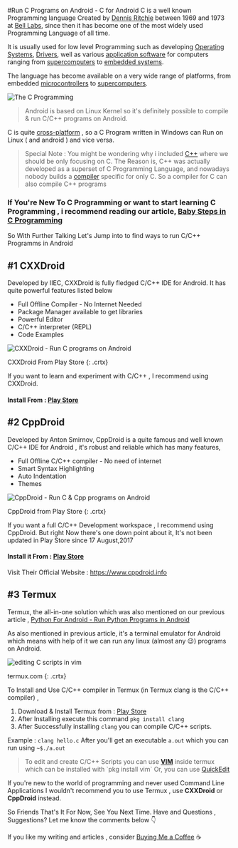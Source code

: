 <!---
layout: post
cover:  assets/images/conandroid.png
title: Run C Programs on Android - C for Android
navigation: True
tags: [Programming, Android]
class: post-template
author: bauripalash
--->
#Run C Programs on Android - C for Android
C is a well known Programming language Created by [Dennis Ritchie](https://en.m.wikipedia.org/wiki/Dennis_Ritchie) between 1969 and 1973 at [Bell Labs](https://en.m.wikipedia.org/wiki/Bell_Labs), since then it has become one of the most widely used Programming Language of all time. 

It is usually used for low level Programming such as developing [Operating Systems](https://en.m.wikipedia.org/wiki/Operating_system), [Drivers](https://en.m.wikipedia.org/wiki/Device_driver), well as various [application software](https://en.m.wikipedia.org/wiki/Application_software) for computers ranging from [supercomputers](https://en.m.wikipedia.org/wiki/Supercomputer) to [embedded systems](https://en.m.wikipedia.org/wiki/Embedded_system).

The language has become available on a very wide range of platforms, from embedded [microcontrollers](https://en.m.wikipedia.org/wiki/Microcontroller) to [supercomputers](https://en.m.wikipedia.org/wiki/Supercomputer).

![The C Programming](https://upload.wikimedia.org/wikipedia/commons/thumb/3/35/The_C_Programming_Language_logo.svg/452px-The_C_Programming_Language_logo.svg.png)


> Android is based on Linux Kernel so it's definitely possible to compile & run C/C++ programs on Android.

C is quite [cross-platform](https://en.m.wikipedia.org/wiki/Cross-platform) , so a C Program written in Windows can Run on Linux ( and android ) and vice versa.

> Special Note : You might be wondering why i included [C++](https://en.m.wikipedia.org/wiki/C%2B%2B) where we should be only focusing on C.
The Reason is, C++ was actually developed as a superset of C Programming Language, and nowadays nobody builds a [compiler](https://en.m.wikipedia.org/wiki/Compiler) specific for only C. So a compiler for C can also compile C++ programs

### If You're New To C Programming or want to start learning C Programming , i recommend reading our article, [Baby Steps in C Programming](https://palash.tk/Baby-Steps-In-C-Programming)

So With Further Talking Let's Jump into to find ways to run C/C++ Programms in Android

## #1 CXXDroid

Developed by IIEC, CXXDroid is fully fledged C/C++ IDE for Android. It has quite powerful features listed below

* Full Offline Compiler  - No Internet Needed
* Package Manager available to get libraries
* Powerful Editor
* C/C++ interpreter (REPL)
* Code Examples

![CXXDroid - Run C programs on Android](https://fsgh.palash.tk/imgs/cxxdroid.jpg)

CXXDroid From Play Store
{: .crtx}

If you want to learn and experiment with C/C++ , I recommend using CXXDroid.

#### Install From : [Play Store](https://play.google.com/store/apps/details?id=ru.iiec.cxxdroid)

## #2 CppDroid

Developed by Anton Smirnov, CppDroid is a quite famous and well known C/C++  IDE for Android , it's robust and reliable which has many features, 

* Full Offline C/C++ compiler - No need of internet
* Smart Syntax Highlighting
* Auto Indentation
* Themes

![CppDroid - Run C & Cpp programs on Android](https://fsgh.palash.tk/imgs/cppdroid.jpg)

CppDroid from Play Store
{: .crtx}

If you want a full C/C++ Development workspace , I recommend using CppDroid. 
But right Now there's one down point about it, It's not been updated in Play Store since 17 August,2017

#### Install it From : [Play Store](https://play.google.com/store/apps/details?id=name.antonsmirnov.android.cppdroid)
Visit Their Official Website : <https://www.cppdroid.info>

## #3 Termux

Termux, the all-in-one solution which was also mentioned on our previous article , [Python For Android - Run Python Programs in Android](https://palash.tk/Python-For-Android-Run-Python-Programs-In-Android)

As also mentioned in previous article, it's a terminal emulator for Android which means with help of it we can run any linux (almost any 😉) programs on Android.

![editing C scripts in vim](https://termux.com/files/vim-main_framed.png)

termux.com
{: .crtx}

To Install and Use C/C++ compiler in Termux (in Termux clang is the C/C++ compiler) , 

1. Download & Install Termux from :  [Play Store](https://play.google.com/store/apps/details?id=com.termux)
2. After Installing execute this command `pkg install clang`
3. After Successfully installing `clang`  you can compile C/C++ scripts.

 Example :
`clang hello.c`
After you'll get an executable `a.out` which you can run using `~$./a.out`

> To edit and create C/C++ Scripts you can use [**VIM**](https://en.m.wikipedia.org/wiki/Vim_(text_editor)) inside termux which can be installed with `pkg install vim`
Or, you can use  [QuickEdit](https://play.google.com/store/apps/details?id=com.rhmsoft.edit) 


If you're new to the world of programming and never used Command Line Applications I wouldn't recommend you to use Termux , use **CXXDroid** or **CppDroid** instead.

So Friends That's It For Now, See You Next Time. Have and Questions , Suggestions? Let me know the comments below 👇

If you like my writing and articles , consider [Buying Me a Coffee](https://buymeacoff.ee/palash) ☕